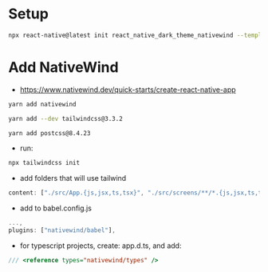 # Setup

```bash
npx react-native@latest init react_native_dark_theme_nativewind --template react-native-template-typescript
```

# Add NativeWind

- https://www.nativewind.dev/quick-starts/create-react-native-app

```bash
yarn add nativewind
```

```bash
yarn add --dev tailwindcss@3.3.2
```

```bash
yarn add postcss@8.4.23
```

- run:

```bash
npx tailwindcss init
```

- add folders that will use tailwind

```ts
content: ["./src/App.{js,jsx,ts,tsx}", "./src/screens/**/*.{js,jsx,ts,tsx}", "./src/components/**/*.{js,jsx,ts,tsx}"],
```

- add to babel.config.js

```js
...,
plugins: ["nativewind/babel"],
```

- for typescript projects, create: app.d.ts, and add:

```ts
/// <reference types="nativewind/types" />
```
